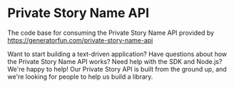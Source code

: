 # Private Story Name API
The code base for consuming the Private Story Name API provided by https://generatorfun.com/private-story-name-api

Want to start building a text-driven application? Have questions about how the Private Story Name API works? Need help with the SDK and Node.js? We're happy to help! Our Private Story API is built from the ground up, and we're looking for people to help us build a library.

